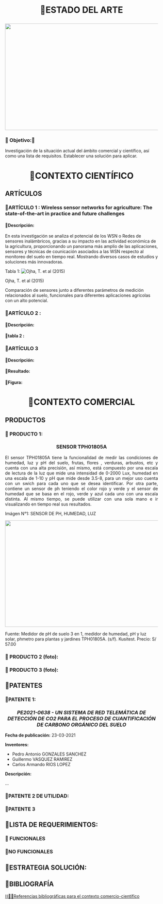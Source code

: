 #  <p align = "center"> 🚜ESTADO DEL ARTE </p>

<p align="center">
  <img src="../../Imágenes/04_comerci_cientifico/logo_04.jpg" width="900" height="350" style="margin: auto;">
</p>

### 🚜 Objetivo:🛜
Investigación de la situación actual del ámbito comercial y científico, así como una lista de requisitos. Establecer una solución para aplicar. 

#  <p align = "center"> 🚜CONTEXTO  CIENTÍFICO </p>
## ARTÍCULOS
### 🚜ARTÍCULO 1 : Wireless sensor networks for agriculture: The state-of-the-art in practice and future challenges
#### 🚜Descripción:
En esta investigación se analiza el potencial de los WSN o Redes de sensores inalámbricos, gracias a su impacto en las actividad económica de la agricultura, proporcionando un panorama más amplio de las aplicaciones, sensores y técnicas de counicación asociados a las WSN respecto al monitoreo del suelo en tiempo real. Mostrando diversos casos de estudios y soluciones más innovadoras.

Tabla 1:
![Ojha, T. et al (2015)](https://github.com/Fx2048/Team_4_FdD/assets/131219987/11a43478-b7cc-4145-8007-5c73486d6fe5)

Ojha, T. et al (2015)

Comparación de sensores junto a diferentes parámetros de medición relacionados al suelo, funcionales para diferentes aplicaciones agrícolas con un alto potencial.










### 🚜ARTÍCULO 2 : 
#### 🚜Descripción: 

#### 🚜tabla 2 :


### 🚜ARTÍCULO 3
#### 🚜Descripción:
#### 🚜Resultado:
#### 🚜Figura:

#  <p align = "center"> 🚜CONTEXTO  COMERCIAL </p>
## PRODUCTOS
### 🚜 PRODUCTO 1:
### <p align = "center"> SENSOR TPH01805A</p>

<p align ="justify">El sensor TPH01805A  tiene la funcionalidad de medir las condiciones de humedad, luz y pH del suelo, frutas, flores , verduras, arbustos, etc y cuenta con una alta precisión, así mismo, está compuesto por una escala de lectura de la luz que mide una intensidad de  0-2000 Lux, humedad en una escala de 1-10 y pH que mide desde 3.5-8, para un mejor uso cuenta con un swich para cada uno que se desea identificar. Por otra parte, contiene un sensor de ph  teniendo el color rojo y verde y el sensor de humedad que se basa en el rojo, verde y azul cada uno con una escala distinta. Al mismo tiempo, se puede utilizar con una sola mano e ir visualizando en tiempo real sus resultados. </p>

Imágen N°1: SENSOR DE PH, HUMEDAD, LUZ

<p align="center">
  <img src="../../Imágenes/04_comerci_cientifico/logo_04.jpg" width="900" height="350" style="margin: auto;">
</p>

Fuente: Medidor de pH de suelo 3 en 1, medidor de humedad, pH y luz solar, phmetro para plantas y jardines TPH01805A. (s/f). Kusitest. 
Precio: S/ 57.00


### 🚜 PRODUCTO 2 (foto):

### 🚜 PRODUCTO 3 (foto):


## 🚜PATENTES
### 🚜**PATENTE 1**:
### <p align = "center"> *PE2021-0638 - UN SISTEMA DE RED TELEMÁTICA DE DETECCIÓN DE CO2 PARA EL PROCESO DE CUANTIFICACIÓN DE CARBONO ORGÁNICO DEL SUELO*</p>

**Fecha de publicación:** 23-03-2021

**Inventores:** 
- Pedro Antonio GONZALES SANCHEZ
- Guillermo VASQUEZ RAMIREZ
- Carlos Armando RIOS LOPEZ  

**Descripción:**
<p align ="justify">...</p>

### 🚜PATENTE 2 DE UTILIDAD:




### 🚜PATENTE 3



## 🚜LISTA DE REQUERIMIENTOS:
### 🚜 FUNCIONALES
### 🚜NO FUNCIONALES
## 🚜ESTRATEGIA SOLUCIÓN:

##  🚜BIBLIOGRAFÍA
[⛓️🎯🚜Referencias bibliográficas para el contexto comercio-cientifico](https://github.com/Fx2048/Team_4_FdD/blob/main/Bibliograf%C3%ADa/comercial_cientifico.txt)
